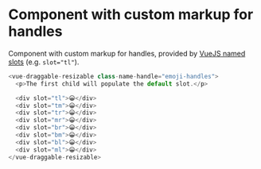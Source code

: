 # Component with custom markup for handles

Component with custom markup for handles, provided by [VueJS named slots](https://vuejs.org/v2/guide/components-slots.html#Named-Slots) (e.g. `slot="tl"`).

~~~js
<vue-draggable-resizable class-name-handle="emoji-handles">
  <p>The first child will populate the default slot.</p>

  <div slot="tl">😀</div>
  <div slot="tm">😀</div>
  <div slot="tr">😀</div>
  <div slot="mr">😀</div>
  <div slot="br">😀</div>
  <div slot="bm">😀</div>
  <div slot="bl">😀</div>
  <div slot="ml">😀</div>
</vue-draggable-resizable>
~~~